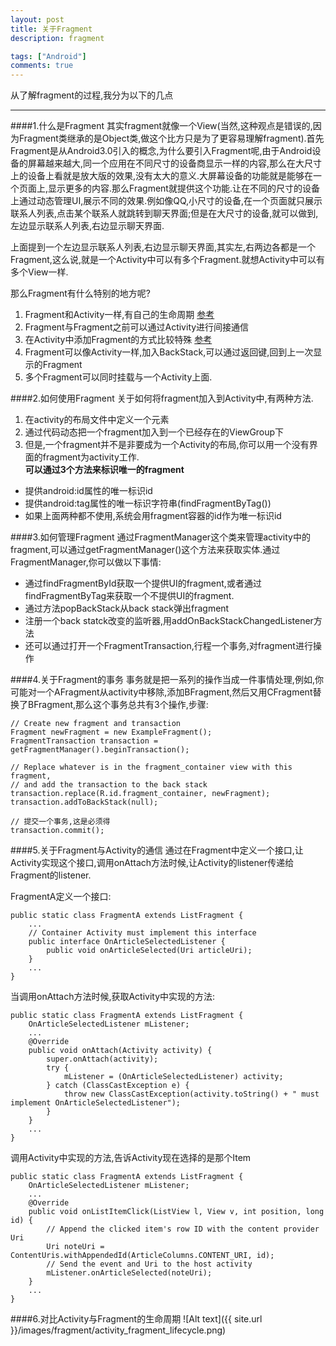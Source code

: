 ```yaml
---
layout: post
title: 关于Fragment
description: fragment

tags: ["Android"]
comments: true
---
```


从了解fragment的过程,我分为以下的几点
****
####1.什么是Fragment
其实fragment就像一个View(当然,这种观点是错误的,因为Fragment类继承的是Object类,做这个比方只是为了更容易理解fragment).首先Fragment是从Android3.0引入的概念,为什么要引入Fragment呢,由于Android设备的屏幕越来越大,同一个应用在不同尺寸的设备商显示一样的内容,那么在大尺寸上的设备上看就是放大版的效果,没有太大的意义.大屏幕设备的功能就是能够在一个页面上,显示更多的内容.那么Fragment就提供这个功能.让在不同的尺寸的设备上通过动态管理UI,展示不同的效果.例如像QQ,小尺寸的设备,在一个页面就只展示联系人列表,点击某个联系人就跳转到聊天界面;但是在大尺寸的设备,就可以做到,左边显示联系人列表,右边显示聊天界面.

上面提到一个左边显示联系人列表,右边显示聊天界面,其实左,右两边各都是一个Fragment,这么说,就是一个Activity中可以有多个Fragment.就想Activity中可以有多个View一样.  

那么Fragment有什么特别的地方呢?  
1. Fragment和Activity一样,有自己的生命周期 [参考](http://www.cnblogs.com/purediy/p/3276545.html)    
2. Fragment与Fragment之前可以通过Activity进行间接通信  
3. 在Activity中添加Fragment的方式比较特殊  [参考](http://www.cnblogs.com/kissazi2/p/3440257.html)  
4. Fragment可以像Activity一样,加入BackStack,可以通过返回键,回到上一次显示的Fragment  
5. 多个Fragment可以同时挂载与一个Activity上面.


####2.如何使用Fragment
关于如何将fragment加入到Activity中,有两种方法.  
1. 在activity的布局文件中定义一个<fragment>元素  
2. 通过代码动态把一个fragment加入到一个已经存在的ViewGroup下   
3. 但是,一个fragment并不是非要成为一个Activity的布局,你可以用一个没有界面的fragment为activity工作.  
**可以通过3个方法来标识唯一的fragment**  
* 提供android:id属性的唯一标识id  
* 提供android:tag属性的唯一标识字符串(findFragmentByTag())  
* 如果上面两种都不使用,系统会用fragment容器的id作为唯一标识id

####3.如何管理Fragment
通过FragmentManager这个类来管理activity中的fragment,可以通过getFragmentManager()这个方法来获取实体.通过FragmentManager,你可以做以下事情:  
* 通过findFragmentById获取一个提供UI的fragment,或者通过findFragmentByTag来获取一个不提供UI的fragment.  
* 通过方法popBackStack从back stack弹出fragment  
* 注册一个back statck改变的监听器,用addOnBackStackChangedListener方法   
* 还可以通过打开一个FragmentTransaction,行程一个事务,对fragment进行操作

####4.关于Fragment的事务
事务就是把一系列的操作当成一件事情处理,例如,你可能对一个AFragment从activity中移除,添加BFragment,然后又用CFragment替换了BFragment,那么这个事务总共有3个操作,步骤:  

```
// Create new fragment and transaction
Fragment newFragment = new ExampleFragment();
FragmentTransaction transaction = getFragmentManager().beginTransaction();

// Replace whatever is in the fragment_container view with this fragment,
// and add the transaction to the back stack
transaction.replace(R.id.fragment_container, newFragment);
transaction.addToBackStack(null);

// 提交一个事务,这是必须得
transaction.commit();  
```

####5.关于Fragment与Activity的通信
通过在Fragment中定义一个接口,让Activity实现这个接口,调用onAttach方法时候,让Activity的listener传递给Fragment的listener. 

FragmentA定义一个接口:
 
```
public static class FragmentA extends ListFragment {
    ...
    // Container Activity must implement this interface
    public interface OnArticleSelectedListener {
        public void onArticleSelected(Uri articleUri);
    }
    ...
}
```

当调用onAttach方法时候,获取Activity中实现的方法:

```
public static class FragmentA extends ListFragment {
    OnArticleSelectedListener mListener;
    ...
    @Override
    public void onAttach(Activity activity) {
        super.onAttach(activity);
        try {
            mListener = (OnArticleSelectedListener) activity;
        } catch (ClassCastException e) {
            throw new ClassCastException(activity.toString() + " must implement OnArticleSelectedListener");
        }
    }
    ...
}
```

调用Activity中实现的方法,告诉Activity现在选择的是那个Item

```
public static class FragmentA extends ListFragment {
    OnArticleSelectedListener mListener;
    ...
    @Override
    public void onListItemClick(ListView l, View v, int position, long id) {
        // Append the clicked item's row ID with the content provider Uri
        Uri noteUri = ContentUris.withAppendedId(ArticleColumns.CONTENT_URI, id);
        // Send the event and Uri to the host activity
        mListener.onArticleSelected(noteUri);
    }
    ...
}
```

####6.对比Activity与Fragment的生命周期
![Alt text]({{ site.url }}/images/fragment/activity_fragment_lifecycle.png)  

